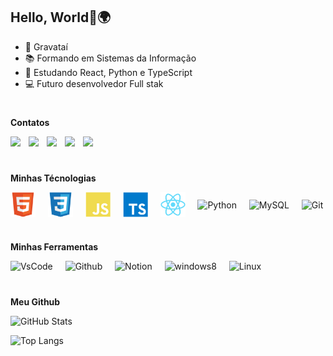 <h2> 
  Hello, World👋🌍
</h2>

<ul>
  <li>🚩 Gravataí</li>
  <li>📚 Formando em Sistemas da Informação</li>
  <li>🌱 Estudando React, Python e TypeScript</li>
  <li>💻 Futuro desenvolvedor Full stak</li>
</ul>

#

<p><strong>Contatos</strong></p>

<div>
  <a href="https://www.instagram.com/thigreiner/?next=%2F" target="_blank"><img src="https://img.shields.io/badge/Instagram-E4405F?style=for-the-badge&logo=instagram&logoColor=white" target="_blank"></a>
  <img width="5" />
  <a href="https://discord.com/channels/@me" target="_blank"><img src="https://img.shields.io/badge/Discord-7289DA?style=for-the-badge&logo=discord&logoColor=white" target="_blank"></a>
  <img width="5" />
  <a href = "mailto:thiagogreiner0gmail.com"><img src="https://img.shields.io/badge/Gmail-D14836?style=for-the-badge&logo=gmail&logoColor=white" target="_blank"></a>
  <img width="5" />
  <a href="https://www.linkedin.com/in/thiagogreiner/" target="_blank"><img src="https://img.shields.io/badge/LinkedIn-0077B5?style=for-the-badge&logo=linkedin&logoColor=white" target="_blank"></a>
  <img width="5" />
  <a href="https://wa.me/5551997044274?text=Ol%C3%A1+Thiago" target="_blank"><img src="https://img.shields.io/badge/WhatsApp-25D366?style=for-the-badge&logo=whatsapp&logoColor=white" target="_blank"></a>
</div>

#

<p><strong>Minhas Técnologias</strong></p>

<div style="display: inline_block">
  <img align="center" alt="HTML" height="40" src="https://raw.githubusercontent.com/devicons/devicon/master/icons/html5/html5-original.svg">
  <img width="12" />
  <img align="center" alt="CSS" height="40" src="https://raw.githubusercontent.com/devicons/devicon/master/icons/css3/css3-original.svg">
  <img width="12" />
  <img align="center" alt="Js" height="40" src="https://raw.githubusercontent.com/devicons/devicon/master/icons/javascript/javascript-plain.svg">
  <img width="12" />
  <img align="center" alt="Ts" height="40" src="https://raw.githubusercontent.com/devicons/devicon/master/icons/typescript/typescript-plain.svg">
  <img width="12" />
  <img align="center" alt="React" height="40" src="https://raw.githubusercontent.com/devicons/devicon/master/icons/react/react-original.svg">
  <img width="12" />
  <img align="center" alt="Python" height="40" src="https://cdn.jsdelivr.net/gh/devicons/devicon/icons/python/python-original.svg">
  <img width="12" />
  <img align="center" alt="MySQL" height="40" src="https://cdn.jsdelivr.net/gh/devicons/devicon/icons/mysql/mysql-original.svg">
  <img width="12" />
  <img align="center" alt="Git" height="40" src="https://cdn.jsdelivr.net/gh/devicons/devicon/icons/git/git-original.svg">
</div>

#

<p><strong>Minhas Ferramentas</strong></p>

<img alt="VsCode" height="40" src="https://cdn.jsdelivr.net/gh/devicons/devicon/icons/vscode/vscode-original.svg">
<img width="12" />
<img src="https://skillicons.dev/icons?i=github" height="40" alt="Github"/>
<img width="12" />
<img src="https://raw.githubusercontent.com/Joaommsp/skill-icons/main/icons/Notion-Dark.svg" height="40" alt="Notion"/>
<img width="12" />
<img src="https://cdn.jsdelivr.net/gh/devicons/devicon/icons/windows8/windows8-original.svg" height="40" alt="windows8"/>
<img width="12" />
<img src="https://cdn.jsdelivr.net/gh/devicons/devicon/icons/linux/linux-original.svg" height="40" alt="Linux"/>

#

<p><strong>Meu Github</strong></p>

![GitHub Stats](https://github-readme-stats.vercel.app/api?username=ThiagoGreiner&theme=holi&bg_color=000&border_color=30A3DC&show_icons=true&icon_color=30A3DC&title_color=E94D5F&text_color=FFF&hide_title=true)

![Top Langs](https://github-readme-stats-git-masterrstaa-rickstaa.vercel.app/api/top-langs/?username=ThiagoGreiner&bg_color=000&border_color=30A3DC&title_color=E94D5F&text_color=FFF)

